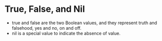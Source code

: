 # True, False, and Nil

- true and false are the two Boolean values, and they represent truth and falsehood, yes and no, on and off. 
- nil is a special value to indicate the absence of value.
